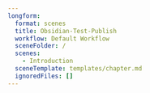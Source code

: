 ```yaml
---
longform:
  format: scenes
  title: Obsidian-Test-Publish
  workflow: Default Workflow
  sceneFolder: /
  scenes:
    - Introduction
  sceneTemplate: templates/chapter.md
  ignoredFiles: []
---
```


